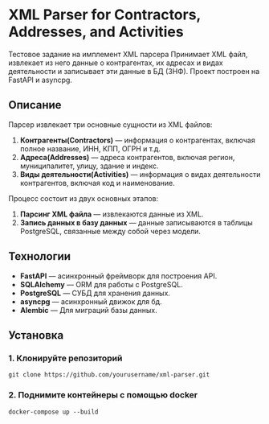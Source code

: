 # XML Parser for Contractors, Addresses, and Activities

Тестовое задание на имплемент XML парсера
Принимает XML файл, извлекает из него данные о контрагентах, их адресах и видах деятельности и записывает эти данные в БД (3НФ).
Проект построен на FastAPI и asyncpg.

## Описание

Парсер извлекает три основные сущности из XML файлов:

1. **Контрагенты(Contractors)** — информация о контрагентах, включая полное название, ИНН, КПП, ОГРН и т.д.
2. **Адреса(Addresses)** — адреса контрагентов, включая регион, муниципалитет, улицу, здание и индекс.
3. **Виды деятельности(Activities)** — информация о видах деятельности контрагентов, включая код и наименование.

Процесс состоит из двух основных этапов:

1. **Парсинг XML файла** — извлекаются данные из XML.
2. **Запись данных в базу данных** — данные записываются в таблицы PostgreSQL, связанные между собой через модели.

## Технологии

- **FastAPI** — асинхронный фреймворк для построения API.
- **SQLAlchemy** — ORM для работы с PostgreSQL.
- **PostgreSQL** — СУБД для хранения данных.
- **asyncpg** — асинхронный движок для бд.
- **Alembic** — Для миграций базы данных.

## Установка

### 1. Клонируйте репозиторий
``` 
git clone https://github.com/yourusername/xml-parser.git
```

### 2. Поднимите контейнеры с помощью docker

```
docker-compose up --build

```

